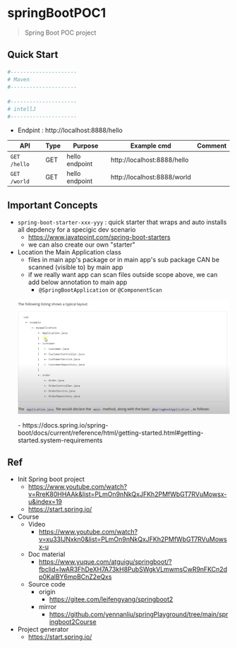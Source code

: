 # springBootPOC1
> Spring Boot POC project

## Quick Start
```bash
#---------------------
# Maven
#---------------------

#---------------------
# intellJ
#---------------------
```
- Endpint : http://localhost:8888/hello

| API | Type | Purpose | Example cmd | Comment|
| ----- | -------- | ---- | ----- | ---- |
| `GET /hello` | GET | hello endpoint |http://localhost:8888/hello ||
| `GET /world` | GET | hello endpoint |http://localhost:8888/world ||

## Important Concepts
- `spring-boot-starter-xxx-yyy` : quick starter that wraps and auto installs all depdency for a specigic dev scenario
	- https://www.javatpoint.com/spring-boot-starters
	- we can also create our own "starter"
- Location the Main Application class
	- files in main app's package or in main app's sub package CAN be scanned (visible to) by main app
	- if we really want app can scan files outside scope above, we can add below annotation to main app
		- `@SpringBootApplication` or `@ComponentScan`
	<p align="center"><img src ="./doc/pic/main_app_hierarchy.png" ></p>
	- https://docs.spring.io/spring-boot/docs/current/reference/html/getting-started.html#getting-started.system-requirements

## Ref
- Init Spring boot project
	- https://www.youtube.com/watch?v=RreK80HHAAk&list=PLmOn9nNkQxJFKh2PMfWbGT7RVuMowsx-u&index=19
	- https://start.spring.io/
- Course
	- Video
		- https://www.youtube.com/watch?v=xu33IJNxkn0&list=PLmOn9nNkQxJFKh2PMfWbGT7RVuMowsx-u
	- Doc material
		- https://www.yuque.com/atguigu/springboot/?fbclid=IwAR3FhDeXH7A73kH8PubSWgkVLmwmsCwR9nFKCn2dp0KalBY6mpBCnZ2eQxs
	- Source code
		- origin
			- https://gitee.com/leifengyang/springboot2
		- mirror
			- https://github.com/yennanliu/springPlayground/tree/main/springboot2Course
- Project generator
	- https://start.spring.io/